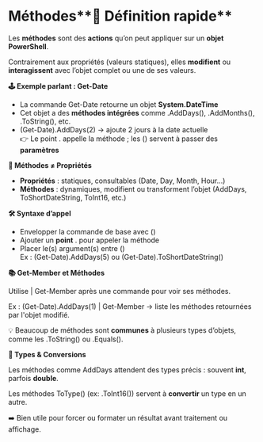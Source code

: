 # Méthodes**📌 Définition rapide**

Les **méthodes** sont des **actions** qu’on peut appliquer sur un **objet PowerShell**.

Contrairement aux propriétés (valeurs statiques), elles **modifient** ou **interagissent** avec l’objet complet ou une de ses valeurs.



**🕹️ Exemple parlant : Get-Date**

- La commande Get-Date retourne un objet **System.DateTime**
- Cet objet a des **méthodes intégrées** comme .AddDays(), .AddMonths(), .ToString(), etc.
- (Get-Date).AddDays(2) → ajoute 2 jours à la date actuelle  
  👉 Le point . appelle la méthode ; les () servent à passer des **paramètres**



**🔬 Méthodes ≠ Propriétés**

- **Propriétés** : statiques, consultables (Date, Day, Month, Hour…)
- **Méthodes** : dynamiques, modifient ou transforment l’objet (AddDays, ToShortDateString, ToInt16, etc.)



**🛠️ Syntaxe d’appel**

- Envelopper la commande de base avec ()
- Ajouter un **point** . pour appeler la méthode
- Placer le(s) argument(s) entre ()  
  Ex : (Get-Date).AddDays(5) ou (Get-Date).ToShortDateString()



**📚 Get-Member et Méthodes**

Utilise | Get-Member après une commande pour voir ses méthodes.

Ex : (Get-Date).AddDays(1) | Get-Member → liste les méthodes retournées par l'objet modifié.

💡 Beaucoup de méthodes sont **communes** à plusieurs types d’objets, comme les .ToString() ou .Equals().



**🔁 Types & Conversions**

Les méthodes comme AddDays attendent des types précis : souvent **int**, parfois **double**.

Les méthodes ToType() (ex: .ToInt16()) servent à **convertir** un type en un autre.

➡️ Bien utile pour forcer ou formater un résultat avant traitement ou affichage.
